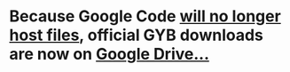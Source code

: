 # Because Google Code [will no longer host files](http://google-opensource.blogspot.com/2013/05/a-change-to-google-code-download-service.html), official GYB downloads are now on [Google Drive...](https://googledrive.com/host/0B0YvUuHHn3MnU1R5bnh3dl9vMlU/) #